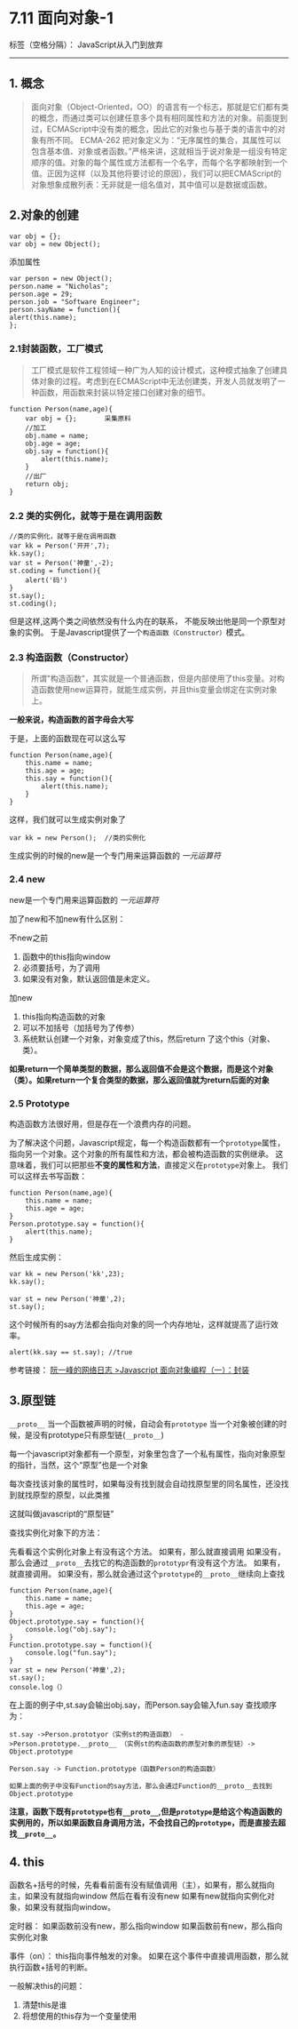 ﻿# 7.11 面向对象-1

标签（空格分隔）： JavaScript从入门到放弃

---

## 1. 概念
>面向对象（Object-Oriented，OO）的语言有一个标志，那就是它们都有类的概念，而通过类可以创建任意多个具有相同属性和方法的对象。前面提到过，ECMAScript中没有类的概念，因此它的对象也与基于类的语言中的对象有所不同。
ECMA-262 把对象定义为：“无序属性的集合，其属性可以包含基本值、对象或者函数。”严格来讲，这就相当于说对象是一组没有特定顺序的值。对象的每个属性或方法都有一个名字，而每个名字都映射到一个值。正因为这样（以及其他将要讨论的原因），我们可以把ECMAScript的对象想象成散列表：无非就是一组名值对，其中值可以是数据或函数。  

## 2.对象的创建
```
var obj = {};
var obj = new Object();
```
添加属性
```
var person = new Object();
person.name = "Nicholas";
person.age = 29;
person.job = "Software Engineer";
person.sayName = function(){
alert(this.name);
};
```
### 2.1封装函数，工厂模式

>工厂模式是软件工程领域一种广为人知的设计模式，这种模式抽象了创建具体对象的过程。考虑到在ECMAScript中无法创建类，开发人员就发明了一种函数，用函数来封装以特定接口创建对象的细节。

```
function Person(name,age){ 
	var obj = {};       采集原料
	//加工
	obj.name = name;
	obj.age = age;
	obj.say = function(){
		alert(this.name);
	}
	//出厂
	return obj;
}
```
### 2.2 类的实例化，就等于是在调用函数
```
//类的实例化，就等于是在调用函数
var kk = Person('开开',7);
kk.say();
var st = Person('神童',-2);
st.coding = function(){
	alert('码')
}
st.say();
st.coding();
```
但是这样,这两个类之间依然没有什么内在的联系， 不能反映出他是同一个原型对象的实例。
于是Javascript提供了一个`构造函数（Constructor）`模式。
### 2.3 构造函数（Constructor）
>所谓"构造函数"，其实就是一个普通函数，但是内部使用了this变量。对构造函数使用new运算符，就能生成实例，并且this变量会绑定在实例对象上。

**一般来说，构造函数的首字母会大写**

于是，上面的函数现在可以这么写
```
function Person(name,age){ 
	this.name = name;
	this.age = age;
	this.say = function(){
		alert(this.name);
	}
}
```
这样，我们就可以生成实例对象了
```
var kk = new Person();  //类的实例化
```
生成实例的时候的new是一个专门用来运算函数的 *一元运算符*  

### 2.4 new

new是一个专门用来运算函数的 *一元运算符*  

加了new和不加new有什么区别：

不new之前   

 1. 函数中的this指向window
 2. 必须要括号，为了调用
 3. 如果没有对象，默认返回值是未定义。

加new 

 1. this指向构造函数的对象
 2. 可以不加括号（加括号为了传参）
 3. 系统默认创建一个对象，对象变成了this，然后return 了这个this（对象、类）。
 
**如果return一个简单类型的数据，那么返回值不会是这个数据，而是这个对象（类）。如果return一个复合类型的数据，那么返回值就为return后面的对象**	

### 2.5 Prototype
构造函数方法很好用，但是存在一个浪费内存的问题。

为了解决这个问题，Javascript规定，每一个构造函数都有一个`prototype`属性，指向另一个对象。这个对象的所有属性和方法，都会被构造函数的实例继承。
这意味着，我们可以把那些**不变的属性和方法**，直接定义在`prototype`对象上。
我们可以这样去书写函数：
```
function Person(name,age){ 
	this.name = name;
	this.age = age;
}
Person.prototype.say = function(){
    alert(this.name);
}
```
然后生成实例：
```
var kk = new Person('kk',23);
kk.say();

var st = new Person('神童',2);
st.say();
```
这个时候所有的say方法都会指向对象的同一个内存地址，这样就提高了运行效率。
```
alert(kk.say == st.say); //true
```
参考链接：
[阮一峰的网络日志 >Javascript 面向对象编程（一）：封装](http://www.ruanyifeng.com/blog/2010/05/object-oriented_javascript_encapsulation.html)

## 3.原型链
`__proto__` 
当一个函数被声明的时候，自动会有`prototype`
当一个对象被创建的时候，是没有prototype只有原型链(`__proto__`)


每一个javascript对象都有一个原型，对象里包含了一个私有属性，指向对象原型的指针，当然，这个“原型”也是一个对象

每次查找该对象的属性时，如果每没有找到就会自动找原型里的同名属性，还没找到就找原型的原型，以此类推

这就叫做javascript的“原型链”


查找实例化对象下的方法：

先看看这个实例化对象上有没有这个方法。
如果有，那么就直接调用
如果没有，那么会通过`__proto__`去找它的构造函数的`prototypr`有没有这个方法。
如果有，就直接调用。
如果没有，那么就会通过这个`prototype`的`__proto__`继续向上查找
```
function Person(name,age){ 
	this.name = name;
	this.age = age;
}
Object.prototype.say = function(){
    console.log("obj.say");
}
Function.prototype.say = function(){
    console.log("fun.say");
}
var st = new Person('神童',2);
st.say();
console.log（）
```

在上面的例子中,st.say会输出obj.say，而Person.say会输入fun.say
查找顺序为：
```
st.say ->Person.prototyor（实例st的构造函数） ->Person.prototype.__proto__ （实例st的构造函数的原型对象的原型链）-> Object.prototype

Person.say -> Function.prototype（函数Person的构造函数）

如果上面的例子中没有Function的say方法，那么会通过Function的__proto__去找到Object.prototype
```

**注意，函数下既有`prototype`也有`__proto__`,但是`prototype`是给这个构造函数的实例用的，所以如果函数自身调用方法，不会找自己的`prototype`，而是直接去超找`__proto__`。**

## 4. this
函数名+括号的时候，先看看前面有没有赋值调用（主），如果有，那么就指向主，如果没有就指向window
然后在看有没有new  如果有new就指向实例化对象，如果没有就指向window。

定时器：
如果函数前没有new，那么指向window
如果函数前有new，那么指向实例化对象

事件（on）：
this指向事件触发的对象。
如果在这个事件中直接调用函数，那么就执行函数+括号的判断。

一般解决this的问题：
 1. 清楚this是谁
 2. 将想使用的this存为一个变量使用
 
